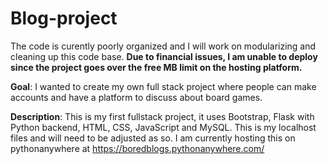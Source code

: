 # Blog-project

The code is curently poorly organized and I will work on modularizing and cleaning up this code base.
**Due to financial issues, I am unable to deploy since the project goes over the free MB limit on the hosting platform.**

**Goal**: I wanted to create my own full stack project where people can make accounts and have a platform to discuss about board games.

**Description**:
This is my first fullstack project, it uses Bootstrap, Flask with Python backend, HTML, CSS, JavaScript and MySQL.
This is my localhost files and will need to be adjusted as so.
I am currently hosting this on pythonanywhere at https://boredblogs.pythonanywhere.com/ 
